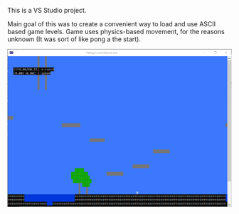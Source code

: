 This is a VS Studio project.  

Main goal of this was to create a convenient way to load and use ASCII based game levels. Game uses physics-based movement, for the reasons unknown (It was sort of like pong a the start).   

![](./Capture.gif)